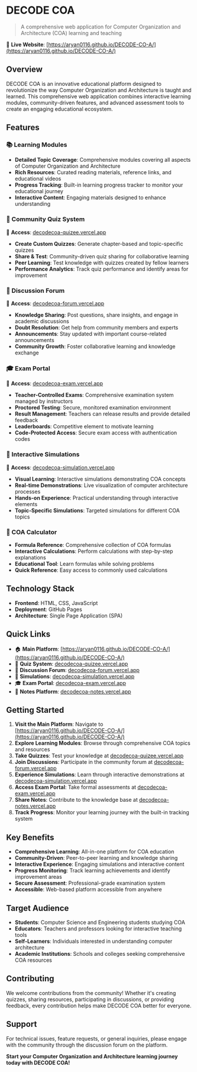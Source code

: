 # DECODE COA

> A comprehensive web application for Computer Organization and Architecture (COA) learning and teaching

🔗 **Live Website**: [https://aryan0116.github.io/DECODE-CO-A/](https://aryan0116.github.io/DECODE-CO-A/)

## Overview

DECODE COA is an innovative educational platform designed to revolutionize the way Computer Organization and Architecture is taught and learned. This comprehensive web application combines interactive learning modules, community-driven features, and advanced assessment tools to create an engaging educational ecosystem.

## Features

### 📚 Learning Modules
- **Detailed Topic Coverage**: Comprehensive modules covering all aspects of Computer Organization and Architecture
- **Rich Resources**: Curated reading materials, reference links, and educational videos
- **Progress Tracking**: Built-in learning progress tracker to monitor your educational journey
- **Interactive Content**: Engaging materials designed to enhance understanding

### 🧠 Community Quiz System
🔗 **Access**: [decodecoa-quizee.vercel.app](https://decodecoa-quizee.vercel.app/)
- **Create Custom Quizzes**: Generate chapter-based and topic-specific quizzes
- **Share & Test**: Community-driven quiz sharing for collaborative learning
- **Peer Learning**: Test knowledge with quizzes created by fellow learners
- **Performance Analytics**: Track quiz performance and identify areas for improvement

### 💬 Discussion Forum
🔗 **Access**: [decodecoa-forum.vercel.app](https://decodecoa-forum.vercel.app/)
- **Knowledge Sharing**: Post questions, share insights, and engage in academic discussions
- **Doubt Resolution**: Get help from community members and experts
- **Announcements**: Stay updated with important course-related announcements
- **Community Growth**: Foster collaborative learning and knowledge exchange

### 🎓 Exam Portal
🔗 **Access**: [decodecoa-exam.vercel.app](https://decodecoa-exam.vercel.app/)
- **Teacher-Controlled Exams**: Comprehensive examination system managed by instructors
- **Proctored Testing**: Secure, monitored examination environment
- **Result Management**: Teachers can release results and provide detailed feedback
- **Leaderboards**: Competitive element to motivate learning
- **Code-Protected Access**: Secure exam access with authentication codes

### 🔬 Interactive Simulations
🔗 **Access**: [decodecoa-simulation.vercel.app](https://decodecoa-simulation.vercel.app/)
- **Visual Learning**: Interactive simulations demonstrating COA concepts
- **Real-time Demonstrations**: Live visualization of computer architecture processes
- **Hands-on Experience**: Practical understanding through interactive elements
- **Topic-Specific Simulations**: Targeted simulations for different COA topics

### 🧮 COA Calculator
- **Formula Reference**: Comprehensive collection of COA formulas
- **Interactive Calculations**: Perform calculations with step-by-step explanations
- **Educational Tool**: Learn formulas while solving problems
- **Quick Reference**: Easy access to commonly used calculations

## Technology Stack

- **Frontend**: HTML, CSS, JavaScript
- **Deployment**: GitHub Pages
- **Architecture**: Single Page Application (SPA)

## Quick Links

- 🏠 **Main Platform**: [https://aryan0116.github.io/DECODE-CO-A/](https://aryan0116.github.io/DECODE-CO-A/)
- 🧠 **Quiz System**: [decodecoa-quizee.vercel.app](https://decodecoa-quizee.vercel.app/)
- 💬 **Discussion Forum**: [decodecoa-forum.vercel.app](https://decodecoa-forum.vercel.app/)
- 🔬 **Simulations**: [decodecoa-simulation.vercel.app](https://decodecoa-simulation.vercel.app/)
- 🎓 **Exam Portal**: [decodecoa-exam.vercel.app](https://decodecoa-exam.vercel.app/)
- 📝 **Notes Platform**: [decodecoa-notes.vercel.app](https://decodecoa-notes.vercel.app/)

## Getting Started

1. **Visit the Main Platform**: Navigate to [https://aryan0116.github.io/DECODE-CO-A/](https://aryan0116.github.io/DECODE-CO-A/)
2. **Explore Learning Modules**: Browse through comprehensive COA topics and resources
3. **Take Quizzes**: Test your knowledge at [decodecoa-quizee.vercel.app](https://decodecoa-quizee.vercel.app/)
4. **Join Discussions**: Participate in the community forum at [decodecoa-forum.vercel.app](https://decodecoa-forum.vercel.app/)
5. **Experience Simulations**: Learn through interactive demonstrations at [decodecoa-simulation.vercel.app](https://decodecoa-simulation.vercel.app/)
6. **Access Exam Portal**: Take formal assessments at [decodecoa-exam.vercel.app](https://decodecoa-exam.vercel.app/)
7. **Share Notes**: Contribute to the knowledge base at [decodecoa-notes.vercel.app](https://decodecoa-notes.vercel.app/)
8. **Track Progress**: Monitor your learning journey with the built-in tracking system

## Key Benefits

- **Comprehensive Learning**: All-in-one platform for COA education
- **Community-Driven**: Peer-to-peer learning and knowledge sharing
- **Interactive Experience**: Engaging simulations and interactive content
- **Progress Monitoring**: Track learning achievements and identify improvement areas
- **Secure Assessment**: Professional-grade examination system
- **Accessible**: Web-based platform accessible from anywhere

## Target Audience

- **Students**: Computer Science and Engineering students studying COA
- **Educators**: Teachers and professors looking for interactive teaching tools
- **Self-Learners**: Individuals interested in understanding computer architecture
- **Academic Institutions**: Schools and colleges seeking comprehensive COA resources

## Contributing

We welcome contributions from the community! Whether it's creating quizzes, sharing resources, participating in discussions, or providing feedback, every contribution helps make DECODE COA better for everyone.

## Support

For technical issues, feature requests, or general inquiries, please engage with the community through the discussion forum on the platform.



**Start your Computer Organization and Architecture learning journey today with DECODE COA!**